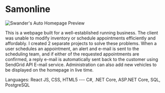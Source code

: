# Samonline

![Swander's Auto Homepage Preview](src/images/sampreview.png)


This is a webpage built for a well-established running business. The client was unable to modify inventory or schedule appointments efficiently and affordably. I created 2 separate projects to solve these problems. When a user schedules an appointment, an alert and e-mail is sent to the scheduling team, and if either of the requested appointments are confirmed, a reply e-mail is automatically sent back to the customer using SendGrid API E-mail service. Administration can also add new vehicles to be displayed on the homepage in live time.

Languages: React JS, CSS, HTML5 --- C#, .NET Core, ASP.NET Core, SQL, PostgreSQL
